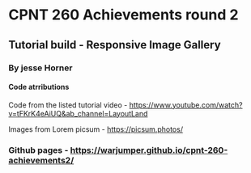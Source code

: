 # CPNT 260 Achievements round 2
## Tutorial build - Responsive Image Gallery
### By jesse Horner

#### Code atrributions
Code from the listed tutorial video - https://www.youtube.com/watch?v=tFKrK4eAiUQ&ab_channel=LayoutLand

Images from Lorem picsum - https://picsum.photos/

### Github pages - https://warjumper.github.io/cpnt-260-achievements2/